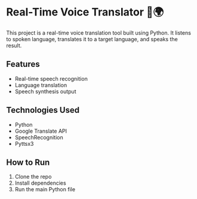 # Real-Time Voice Translator 🎤🌍

This project is a real-time voice translation tool built using Python. It listens to spoken language, translates it to a target language, and speaks the result.

## Features
- Real-time speech recognition
- Language translation
- Speech synthesis output

## Technologies Used
- Python
- Google Translate API
- SpeechRecognition
- Pyttsx3

## How to Run
1. Clone the repo
2. Install dependencies
3. Run the main Python file
